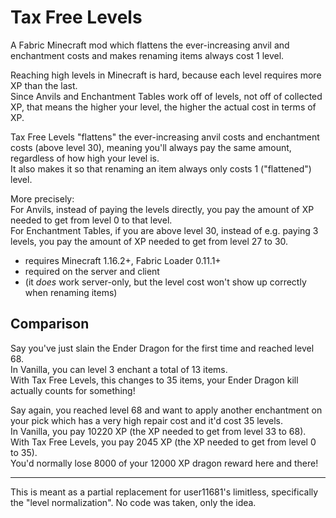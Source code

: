 # Tax Free Levels

A Fabric Minecraft mod which flattens the ever-increasing anvil and enchantment costs and makes renaming items always cost 1 level.

Reaching high levels in Minecraft is hard, because each level requires more XP than the last.  
Since Anvils and Enchantment Tables work off of levels, not off of collected XP, that means the higher your level, the higher the actual cost in terms of XP.

Tax Free Levels "flattens" the ever-increasing anvil costs and enchantment costs (above level 30), meaning you'll always pay the same amount, regardless of how high your level is.  
It also makes it so that renaming an item always only costs 1 ("flattened") level.

More precisely:  
For Anvils, instead of paying the levels directly, you pay the amount of XP needed to get from level 0 to that level.  
For Enchantment Tables, if you are above level 30, instead of e.g. paying 3 levels, you pay the amount of XP needed to get from level 27 to 30.

* requires Minecraft 1.16.2+, Fabric Loader 0.11.1+
* required on the server and client
* (it *does* work server-only, but the level cost won't show up correctly when renaming items)

## Comparison

Say you've just slain the Ender Dragon for the first time and reached level 68.  
In Vanilla, you can level 3 enchant a total of 13 items.  
With Tax Free Levels, this changes to 35 items, your Ender Dragon kill actually counts for something!

Say again, you reached level 68 and want to apply another enchantment on your pick which has a very high repair cost and it'd cost 35 levels.  
In Vanilla, you pay 10220 XP (the XP needed to get from level 33 to 68).  
With Tax Free Levels, you pay 2045 XP (the XP needed to get from level 0 to 35).  
You'd normally lose 8000 of your 12000 XP dragon reward here and there!

---

This is meant as a partial replacement for user11681's limitless, specifically the "level normalization". No code was taken, only the idea.